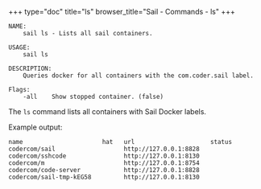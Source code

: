 +++
type="doc"
title="ls"
browser_title="Sail - Commands - ls"
+++

```
NAME:
    sail ls - Lists all sail containers.

USAGE:
    sail ls

DESCRIPTION:
    Queries docker for all containers with the com.coder.sail label.

Flags:
    -all	Show stopped container.	(false)
```

The `ls` command lists all containers with Sail Docker labels.

Example output:

```
name                      hat   url                     status
codercom/sail                   http://127.0.0.1:8828
codercom/sshcode                http://127.0.0.1:8130
codercom/m                      http://127.0.0.1:8754
codercom/code-server            http://127.0.0.1:8828
codercom/sail-tmp-kEG58         http://127.0.0.1:8130
```
